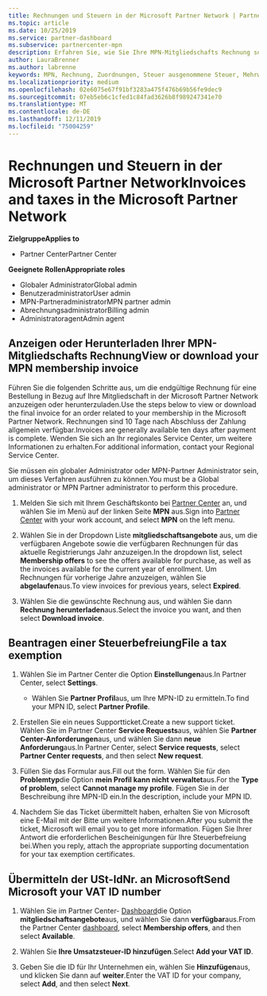 ```yaml
---
title: Rechnungen und Steuern in der Microsoft Partner Network | Partner Center
ms.topic: article
ms.date: 10/25/2019
ms.service: partner-dashboard
ms.subservice: partnercenter-mpn
description: Erfahren Sie, wie Sie Ihre MPN-Mitgliedschafts Rechnung sowie die Datei für die Steuerbefreiung anzeigen oder herunterladen und wie Sie Ihre Umsatzsteuer-ID an Microsoft senden.
author: LauraBrenner
ms.author: labrenne
keywords: MPN, Rechnung, Zuordnungen, Steuer ausgenommene Steuer, Mehrwertsteuer, Umsatzsteuer-ID
ms.localizationpriority: medium
ms.openlocfilehash: 02e6075e67f91bf3283a475f476b69b56fe9dec9
ms.sourcegitcommit: 07eb5eb6c1cfed1c84fad3626b8f989247341e70
ms.translationtype: MT
ms.contentlocale: de-DE
ms.lasthandoff: 12/11/2019
ms.locfileid: "75004259"
---
```

# <a name="invoices-and-taxes-in-the-microsoft-partner-network"></a><span data-ttu-id="4da44-104">Rechnungen und Steuern in der Microsoft Partner Network</span><span class="sxs-lookup"><span data-stu-id="4da44-104">Invoices and taxes in the Microsoft Partner Network</span></span>

<span data-ttu-id="4da44-105">**Zielgruppe**</span><span class="sxs-lookup"><span data-stu-id="4da44-105">**Applies to**</span></span>

-  <span data-ttu-id="4da44-106">Partner Center</span><span class="sxs-lookup"><span data-stu-id="4da44-106">Partner Center</span></span>

<span data-ttu-id="4da44-107">**Geeignete Rollen**</span><span class="sxs-lookup"><span data-stu-id="4da44-107">**Appropriate roles**</span></span>
-   <span data-ttu-id="4da44-108">Globaler Administrator</span><span class="sxs-lookup"><span data-stu-id="4da44-108">Global admin</span></span>
-   <span data-ttu-id="4da44-109">Benutzeradministrator</span><span class="sxs-lookup"><span data-stu-id="4da44-109">User admin</span></span>
-   <span data-ttu-id="4da44-110">MPN-Partneradministrator</span><span class="sxs-lookup"><span data-stu-id="4da44-110">MPN partner admin</span></span>
-   <span data-ttu-id="4da44-111">Abrechnungsadministrator</span><span class="sxs-lookup"><span data-stu-id="4da44-111">Billing admin</span></span>
-   <span data-ttu-id="4da44-112">Administratoragent</span><span class="sxs-lookup"><span data-stu-id="4da44-112">Admin agent</span></span>

## <a name="view-or-download-your-mpn-membership-invoice"></a><span data-ttu-id="4da44-113">Anzeigen oder Herunterladen Ihrer MPN-Mitgliedschafts Rechnung</span><span class="sxs-lookup"><span data-stu-id="4da44-113">View or download your MPN membership invoice</span></span>

<span data-ttu-id="4da44-114">Führen Sie die folgenden Schritte aus, um die endgültige Rechnung für eine Bestellung in Bezug auf Ihre Mitgliedschaft in der Microsoft Partner Network anzuzeigen oder herunterzuladen.</span><span class="sxs-lookup"><span data-stu-id="4da44-114">Use the steps below to view or download the final invoice for an order related to your membership in the Microsoft Partner Network.</span></span> <span data-ttu-id="4da44-115">Rechnungen sind 10 Tage nach Abschluss der Zahlung allgemein verfügbar.</span><span class="sxs-lookup"><span data-stu-id="4da44-115">Invoices are generally available ten days after payment is complete.</span></span> <span data-ttu-id="4da44-116">Wenden Sie sich an Ihr regionales Service Center, um weitere Informationen zu erhalten.</span><span class="sxs-lookup"><span data-stu-id="4da44-116">For additional information, contact your Regional Service Center.</span></span>  

<span data-ttu-id="4da44-117">Sie müssen ein globaler Administrator oder MPN-Partner Administrator sein, um dieses Verfahren ausführen zu können.</span><span class="sxs-lookup"><span data-stu-id="4da44-117">You must be a Global administrator or MPN Partner administrator to perform this procedure.</span></span> 

1.  <span data-ttu-id="4da44-118">Melden Sie sich mit Ihrem Geschäftskonto bei [Partner Center](https://partner.microsoft.com/dashboard/home) an, und wählen Sie im Menü auf der linken Seite **MPN** aus.</span><span class="sxs-lookup"><span data-stu-id="4da44-118">Sign into [Partner Center](https://partner.microsoft.com/dashboard/home) with your work account, and select **MPN** on the left menu.</span></span>

4.  <span data-ttu-id="4da44-119">Wählen Sie in der Dropdown Liste **mitgliedschaftsangebote** aus, um die verfügbaren Angebote sowie die verfügbaren Rechnungen für das aktuelle Registrierungs Jahr anzuzeigen.</span><span class="sxs-lookup"><span data-stu-id="4da44-119">In the dropdown list, select **Membership offers** to see the offers available for purchase, as well as the invoices available for the current year of enrollment.</span></span> <span data-ttu-id="4da44-120">Um Rechnungen für vorherige Jahre anzuzeigen, wählen Sie **abgelaufen**aus.</span><span class="sxs-lookup"><span data-stu-id="4da44-120">To view invoices for previous years, select **Expired**.</span></span>

6.  <span data-ttu-id="4da44-121">Wählen Sie die gewünschte Rechnung aus, und wählen Sie dann **Rechnung herunterladen**aus.</span><span class="sxs-lookup"><span data-stu-id="4da44-121">Select the invoice you want, and then select **Download invoice**.</span></span> 

## <a name="file-a-tax-exemption"></a><span data-ttu-id="4da44-122">Beantragen einer Steuerbefreiung</span><span class="sxs-lookup"><span data-stu-id="4da44-122">File a tax exemption</span></span>

1.  <span data-ttu-id="4da44-123">Wählen Sie im Partner Center die Option **Einstellungen**aus.</span><span class="sxs-lookup"><span data-stu-id="4da44-123">In Partner Center, select **Settings**.</span></span>
    - <span data-ttu-id="4da44-124">Wählen Sie **Partner Profil**aus, um Ihre MPN-ID zu ermitteln.</span><span class="sxs-lookup"><span data-stu-id="4da44-124">To find your MPN ID, select **Partner Profile**.</span></span>

2.  <span data-ttu-id="4da44-125">Erstellen Sie ein neues Supportticket.</span><span class="sxs-lookup"><span data-stu-id="4da44-125">Create a new support ticket.</span></span> <span data-ttu-id="4da44-126">Wählen Sie im Partner Center **Service Requests**aus, wählen Sie **Partner Center-Anforderungen**aus, und wählen Sie dann **neue Anforderung**aus.</span><span class="sxs-lookup"><span data-stu-id="4da44-126">In Partner Center, select **Service requests**, select **Partner Center requests**, and then select **New request**.</span></span>

3.  <span data-ttu-id="4da44-127">Füllen Sie das Formular aus.</span><span class="sxs-lookup"><span data-stu-id="4da44-127">Fill out the form.</span></span> <span data-ttu-id="4da44-128">Wählen Sie für den **Problemtyp**die Option **mein Profil kann nicht verwaltet**aus.</span><span class="sxs-lookup"><span data-stu-id="4da44-128">For the **Type of problem**, select **Cannot manage my profile**.</span></span> <span data-ttu-id="4da44-129">Fügen Sie in der Beschreibung ihre MPN-ID ein.</span><span class="sxs-lookup"><span data-stu-id="4da44-129">In the description, include your MPN ID.</span></span>

4.  <span data-ttu-id="4da44-130">Nachdem Sie das Ticket übermittelt haben, erhalten Sie von Microsoft eine E-Mail mit der Bitte um weitere Informationen.</span><span class="sxs-lookup"><span data-stu-id="4da44-130">After you submit the ticket, Microsoft will email you to get more information.</span></span> <span data-ttu-id="4da44-131">Fügen Sie Ihrer Antwort die erforderlichen Bescheinigungen für Ihre Steuerbefreiung bei.</span><span class="sxs-lookup"><span data-stu-id="4da44-131">When you reply, attach the appropriate supporting documentation for your tax exemption certificates.</span></span>

## <a name="send-microsoft-your-vat-id-number"></a><span data-ttu-id="4da44-132">Übermitteln der USt-IdNr. an Microsoft</span><span class="sxs-lookup"><span data-stu-id="4da44-132">Send Microsoft your VAT ID number</span></span>

1.  <span data-ttu-id="4da44-133">Wählen Sie im Partner Center- [Dashboard](https://partner.microsoft.com/dashboard/home)die Option **mitgliedschaftsangebote**aus, und wählen Sie dann **verfügbar**aus.</span><span class="sxs-lookup"><span data-stu-id="4da44-133">From the Partner Center [dashboard](https://partner.microsoft.com/dashboard/home), select **Membership offers**, and then select **Available**.</span></span> 

2.  <span data-ttu-id="4da44-134">Wählen Sie **Ihre Umsatzsteuer-ID hinzufügen**.</span><span class="sxs-lookup"><span data-stu-id="4da44-134">Select **Add your VAT ID**.</span></span> 

3.  <span data-ttu-id="4da44-135">Geben Sie die ID für Ihr Unternehmen ein, wählen Sie **Hinzufügen**aus, und klicken Sie dann auf **weiter**.</span><span class="sxs-lookup"><span data-stu-id="4da44-135">Enter the VAT ID for your company, select **Add**, and then select **Next**.</span></span> 

